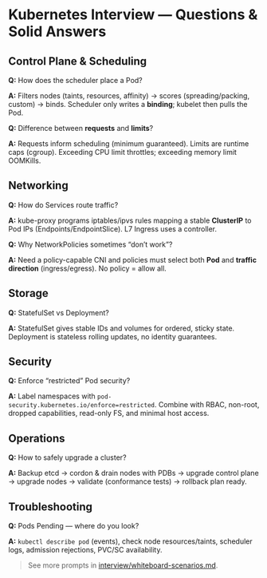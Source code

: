 # Kubernetes Interview — Questions & Solid Answers

## Control Plane & Scheduling
**Q:** How does the scheduler place a Pod?

**A:** Filters nodes (taints, resources, affinity) → scores (spreading/packing, custom) → binds. Scheduler only writes a **binding**; kubelet then pulls the Pod.

**Q:** Difference between **requests** and **limits**?

**A:** Requests inform scheduling (minimum guaranteed). Limits are runtime caps (cgroup). Exceeding CPU limit throttles; exceeding memory limit OOMKills.

## Networking
**Q:** How do Services route traffic?

**A:** kube-proxy programs iptables/ipvs rules mapping a stable **ClusterIP** to Pod IPs (Endpoints/EndpointSlice). L7 Ingress uses a controller.

**Q:** Why NetworkPolicies sometimes “don’t work”?

**A:** Need a policy-capable CNI and policies must select both **Pod** and **traffic direction** (ingress/egress). No policy = allow all.

## Storage
**Q:** StatefulSet vs Deployment?

**A:** StatefulSet gives stable IDs and volumes for ordered, sticky state. Deployment is stateless rolling updates, no identity guarantees.

## Security
**Q:** Enforce “restricted” Pod security?

**A:** Label namespaces with `pod-security.kubernetes.io/enforce=restricted`. Combine with RBAC, non-root, dropped capabilities, read-only FS, and minimal host access.

## Operations
**Q:** How to safely upgrade a cluster?

**A:** Backup etcd → cordon & drain nodes with PDBs → upgrade control plane → upgrade nodes → validate (conformance tests) → rollback plan ready.

## Troubleshooting
**Q:** Pods Pending — where do you look?

**A:** `kubectl describe pod` (events), check node resources/taints, scheduler logs, admission rejections, PVC/SC availability.

> See more prompts in [interview/whiteboard-scenarios.md](./whiteboard-scenarios.md).

